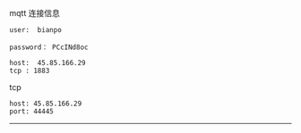 mqtt 连接信息

```
user:  bianpo

password： PCcINd8oc

host:  45.85.166.29
tcp : 1883
```



tcp

```
host: 45.85.166.29
port: 44445
```



---

